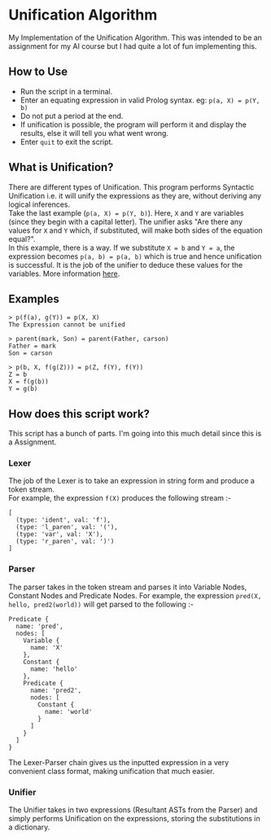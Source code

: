 # Unification Algorithm
My Implementation of the Unification Algorithm. This was intended to be an assignment for my AI course
but I had quite a lot of fun implementing this.  

## How to Use
- Run the script in a terminal.  
- Enter an equating expression in valid Prolog syntax. eg: `p(a, X) = p(Y, b)`  
- Do not put a period at the end.  
- If unification is possible, the program will perform it and display the results, else it will tell you what went wrong.  
- Enter `quit` to exit the script.

## What is Unification?
There are different types of Unification. This program performs Syntactic Unification i.e. it will
unify the expressions as they are, without deriving any logical inferences.  
Take the last example (`p(a, X) = p(Y, b)`). Here, `X` and `Y` are variables (since they begin with
a capital letter). The unifier asks "Are there any values for `X` and `Y` which, if substituted, will
make both sides of the equation equal?".  
In this example, there is a way. If we substitute `X = b` and `Y = a`, the expression becomes 
`p(a, b) = p(a, b)` which is true and hence unification is successful. It is the job of the unifier 
to deduce these values for the variables. More information [here](https://en.wikipedia.org/wiki/Unification_(computer_science)).  

## Examples
```
> p(f(a), g(Y)) = p(X, X)
The Expression cannot be unified

> parent(mark, Son) = parent(Father, carson)
Father = mark
Son = carson

> p(b, X, f(g(Z))) = p(Z, f(Y), f(Y))
Z = b
X = f(g(b))
Y = g(b)
```

## How does this script work?
This script has a bunch of parts. I'm going into this much detail since this is a Assignment.

### Lexer
The job of the Lexer is to take an expression in string form and produce a token stream.  
For example, the expression `f(X)` produces the following stream :-
```
[
  (type: 'ident', val: 'f'),
  (type: 'l_paren', val: '('),
  (type: 'var', val: 'X'),
  (type: 'r_paren', val: ')')
]
```

### Parser
The parser takes in the token stream and parses it into Variable Nodes, Constant Nodes and Predicate
Nodes. For example, the expression `pred(X, hello, pred2(world))` will get parsed to the following :-
```
Predicate {
  name: 'pred',
  nodes: [
    Variable {
      name: 'X'
    },
    Constant {
      name: 'hello'
    },
    Predicate {
      name: 'pred2',
      nodes: [
        Constant {
          name: 'world'
        }
      ]
    }
  ]
}
```
The Lexer-Parser chain gives us the inputted expression in a very convenient class format, making 
unification that much easier.

### Unifier
The Unifier takes in two expressions (Resultant ASTs from the Parser) and simply performs Unification 
on the expressions, storing the substitutions in a dictionary.
